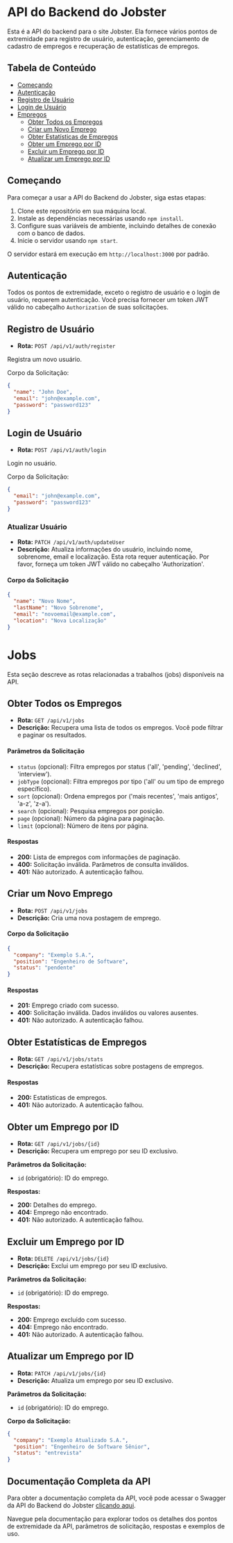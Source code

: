 
# API do Backend do Jobster


Esta é a API do backend para o site Jobster. Ela fornece vários pontos de extremidade para registro de usuário, autenticação, gerenciamento de cadastro de empregos e recuperação de estatísticas de empregos.

## Tabela de Conteúdo

- [Começando](#começando)
- [Autenticação](#autenticação)
- [Registro de Usuário](#registro-de-usuário)
- [Login de Usuário](#login-de-usuário)
- [Empregos](#Jobs)
  - [Obter Todos os Empregos](#obter-todos-os-empregos)
  - [Criar um Novo Emprego](#criar-um-novo-emprego)
  - [Obter Estatísticas de Empregos](#obter-estatísticas-de-empregos)
  - [Obter um Emprego por ID](#obter-um-emprego-por-id)
  - [Excluir um Emprego por ID](#excluir-um-emprego-por-id)
  - [Atualizar um Emprego por ID](#atualizar-um-emprego-por-id)

## Começando

Para começar a usar a API do Backend do Jobster, siga estas etapas:

1. Clone este repositório em sua máquina local.
2. Instale as dependências necessárias usando `npm install`.
3. Configure suas variáveis de ambiente, incluindo detalhes de conexão com o banco de dados.
4. Inicie o servidor usando `npm start`.

O servidor estará em execução em `http://localhost:3000` por padrão.

## Autenticação

Todos os pontos de extremidade, exceto o registro de usuário e o login de usuário, requerem autenticação. Você precisa fornecer um token JWT válido no cabeçalho `Authorization` de suas solicitações.

## Registro de Usuário

- **Rota:** `POST /api/v1/auth/register`

Registra um novo usuário.

Corpo da Solicitação:

```json
{
  "name": "John Doe",
  "email": "john@example.com",
  "password": "password123"
}
```

## Login de Usuário

- **Rota:** `POST /api/v1/auth/login`

Login no usuário.

Corpo da Solicitação:

```json
{
  "email": "john@example.com",
  "password": "password123"
}
```

### Atualizar Usuário

- **Rota:** `PATCH /api/v1/auth/updateUser`
- **Descrição:** Atualiza informações do usuário, incluindo nome, sobrenome, email e localização. Esta rota requer autenticação. Por favor, forneça um token JWT válido no cabeçalho 'Authorization'.


#### Corpo da Solicitação

```json
{
  "name": "Novo Nome",
  "lastName": "Novo Sobrenome",
  "email": "novoemail@example.com",
  "location": "Nova Localização"
}
```

# Jobs

Esta seção descreve as rotas relacionadas a trabalhos (jobs) disponíveis na API.

## Obter Todos os Empregos

- **Rota:** `GET /api/v1/jobs`
- **Descrição:** Recupera uma lista de todos os empregos. Você pode filtrar e paginar os resultados.

#### Parâmetros da Solicitação

- `status` (opcional): Filtra empregos por status ('all', 'pending', 'declined', 'interview').
- `jobType` (opcional): Filtra empregos por tipo ('all' ou um tipo de emprego específico).
- `sort` (opcional): Ordena empregos por ('mais recentes', 'mais antigos', 'a-z', 'z-a').
- `search` (opcional): Pesquisa empregos por posição.
- `page` (opcional): Número da página para paginação.
- `limit` (opcional): Número de itens por página.

#### Respostas

- **200:** Lista de empregos com informações de paginação.
- **400:** Solicitação inválida. Parâmetros de consulta inválidos.
- **401:** Não autorizado. A autenticação falhou.

## Criar um Novo Emprego

- **Rota:** `POST /api/v1/jobs`
- **Descrição:** Cria uma nova postagem de emprego.

#### Corpo da Solicitação

```json
{
  "company": "Exemplo S.A.",
  "position": "Engenheiro de Software",
  "status": "pendente"
}
```

#### Respostas

- **201:** Emprego criado com sucesso.
- **400:** Solicitação inválida. Dados inválidos ou valores ausentes.
- **401:** Não autorizado. A autenticação falhou.


## Obter Estatísticas de Empregos

- **Rota:** `GET /api/v1/jobs/stats`
- **Descrição:** Recupera estatísticas sobre postagens de empregos.

#### Respostas

- **200:** Estatísticas de empregos.
- **401:** Não autorizado. A autenticação falhou.


## Obter um Emprego por ID

- **Rota:** `GET /api/v1/jobs/{id}`
- **Descrição:** Recupera um emprego por seu ID exclusivo.

**Parâmetros da Solicitação:**

- `id` (obrigatório): ID do emprego.

**Respostas:**

- **200:** Detalhes do emprego.
- **404:** Emprego não encontrado.
- **401:** Não autorizado. A autenticação falhou.

## Excluir um Emprego por ID

- **Rota:** `DELETE /api/v1/jobs/{id}`
- **Descrição:** Exclui um emprego por seu ID exclusivo.

**Parâmetros da Solicitação:**

- `id` (obrigatório): ID do emprego.

**Respostas:**

- **200:** Emprego excluído com sucesso.
- **404:** Emprego não encontrado.
- **401:** Não autorizado. A autenticação falhou.


## Atualizar um Emprego por ID

- **Rota:** `PATCH /api/v1/jobs/{id}`
- **Descrição:** Atualiza um emprego por seu ID exclusivo.

**Parâmetros da Solicitação:**

- `id` (obrigatório): ID do emprego.

**Corpo da Solicitação:**

```json
{
  "company": "Exemplo Atualizado S.A.",
  "position": "Engenheiro de Software Sênior",
  "status": "entrevista"
}

```

## Documentação Completa da API

Para obter a documentação completa da API, você pode acessar o Swagger da API do Backend do Jobster [clicando aqui](https://temp-jobs-api-ogq6.onrender.com/docs-api/#/).

Navegue pela documentação para explorar todos os detalhes dos pontos de extremidade da API, parâmetros de solicitação, respostas e exemplos de uso.


